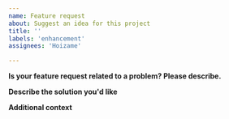 ```yaml
---
name: Feature request
about: Suggest an idea for this project
title: ''
labels: 'enhancement'
assignees: 'Hoizame'

---
```


**Is your feature request related to a problem? Please describe.**

**Describe the solution you'd like**

**Additional context**
